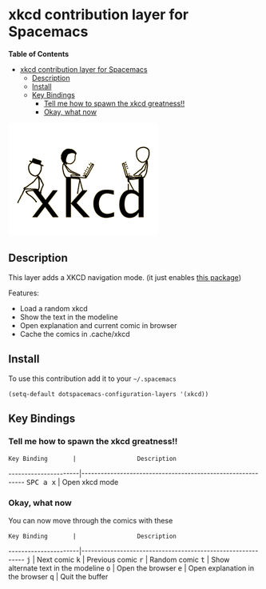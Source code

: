 # xkcd contribution layer for Spacemacs
<!-- markdown-toc start - Don't edit this section. Run M-x markdown-toc/generate-toc again -->
**Table of Contents**

- [xkcd contribution layer for Spacemacs](#xkcd-contribution-layer-for-spacemacs)
    - [Description](#description)
    - [Install](#install)
    - [Key Bindings](#key-bindings)
        - [Tell me how to spawn the xkcd greatness!!](#tell-me-how-to-spawn-the-xkcd-greatness)
        - [Okay, what now](#okay-what-now)

<!-- markdown-toc end -->

![logo_xkcd](img/xkcd.png)


## Description

This layer adds a XKCD navigation mode. (it just enables [this package](https://github.com/vibhavp/emacs-xkcd))

Features:
- Load a random xkcd
- Show the text in the modeline
- Open explanation and current comic in browser
- Cache the comics in .cache/xkcd

## Install

To use this contribution add it to your `~/.spacemacs`

```elisp
(setq-default dotspacemacs-configuration-layers '(xkcd))
```

## Key Bindings

### Tell me how to spawn the xkcd greatness!!

    Key Binding       |                 Description
----------------------|------------------------------------------------------------
<kbd>SPC a x</kbd>    | Open xkcd mode

### Okay, what now

You can now move through the comics with these

    Key Binding       |                 Description
----------------------|------------------------------------------------------------
<kbd>j</kbd>          | Next comic
<kbd>k</kbd>          | Previous comic
<kbd>r</kbd>          | Random comic
<kbd>t</kbd>          | Show alternate text in the modeline
<kbd>o</kbd>          | Open the browser
<kbd>e</kbd>          | Open explanation in the browser
<kbd>q</kbd>          | Quit the buffer
